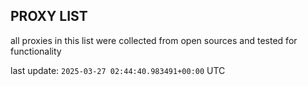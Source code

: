 ## PROXY LIST

all proxies in this list were collected from open sources and tested for functionality

last update: `2025-03-27 02:44:40.983491+00:00` UTC